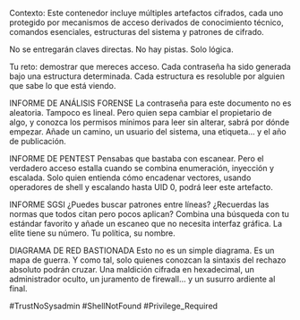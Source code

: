 Contexto:
Este contenedor incluye múltiples artefactos cifrados, cada uno protegido por mecanismos de acceso derivados de conocimiento técnico, comandos esenciales, estructuras del sistema y patrones de cifrado.

No se entregarán claves directas.
No hay pistas.
Solo lógica.

Tu reto: demostrar que mereces acceso.
Cada contraseña ha sido generada bajo una estructura determinada.
Cada estructura es resoluble por alguien que sabe lo que está viendo.

INFORME DE ANÁLISIS FORENSE
La contraseña para este documento no es aleatoria.
Tampoco es lineal.
Pero quien sepa cambiar el propietario de algo, y conozca los permisos mínimos para leer sin alterar, sabrá por dónde empezar.
Añade un camino, un usuario del sistema, una etiqueta... y el año de publicación.

INFORME DE PENTEST
Pensabas que bastaba con escanear. Pero el verdadero acceso estalla cuando se combina enumeración, inyección y escalada.
Solo quien entienda cómo encadenar vectores, usando operadores de shell y escalando hasta UID 0, podrá leer este artefacto.

INFORME SGSI
¿Puedes buscar patrones entre líneas?
¿Recuerdas las normas que todos citan pero pocos aplican?
Combina una búsqueda con tu estándar favorito y añade un escaneo que no necesita interfaz gráfica.
La elite tiene su número. Tu política, su nombre.

DIAGRAMA DE RED BASTIONADA
Esto no es un simple diagrama.
Es un mapa de guerra.
Y como tal, solo quienes conozcan la sintaxis del rechazo absoluto podrán cruzar.
Una maldición cifrada en hexadecimal, un administrador oculto, un juramento de firewall... y un susurro ardiente al final.


#TrustNoSysadmin
#ShellNotFound
#Privilege_Required
